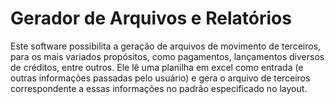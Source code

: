# Gerador de Arquivos e Relatórios

Este software possibilita a geração de arquivos de movimento de terceiros, para os mais variados propósitos, como pagamentos, lançamentos diversos de créditos, entre outros. Ele lê uma planilha em excel como entrada (e outras informações passadas pelo usuário) e gera o arquivo de terceiros correspondente a essas informações no padrão especificado no layout.
